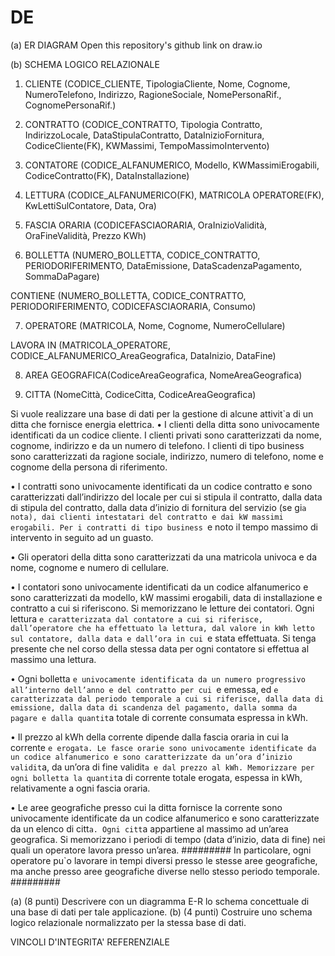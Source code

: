 # DE

(a) 
ER DIAGRAM
Open this repository's github link on draw.io

(b)
SCHEMA LOGICO RELAZIONALE

1. CLIENTE
(CODICE_CLIENTE, TipologiaCliente, Nome, Cognome, NumeroTelefono, Indirizzo, RagioneSociale, NomePersonaRif., CognomePersonaRif.)

2. CONTRATTO
(CODICE_CONTRATTO, Tipologia Contratto, IndirizzoLocale, DataStipulaContratto, DataInizioFornitura, CodiceCliente(FK), KWMassimi, TempoMassimoIntervento)

3. CONTATORE
(CODICE_ALFANUMERICO, Modello, KWMassimiErogabili, CodiceContratto(FK), DataInstallazione)

4. LETTURA
(CODICE_ALFANUMERICO(FK), MATRICOLA OPERATORE(FK), KwLettiSulContatore, Data, Ora)

5. FASCIA ORARIA
(CODICEFASCIAORARIA, OraInizioValidità, OraFineValidità, Prezzo KWh)

6. BOLLETTA
(NUMERO_BOLLETTA, CODICE_CONTRATTO, PERIODORIFERIMENTO, DataEmissione, DataScadenzaPagamento, SommaDaPagare)     

CONTIENE
(NUMERO_BOLLETTA, CODICE_CONTRATTO, PERIODORIFERIMENTO, CODICEFASCIAORARIA, Consumo)


7. OPERATORE
(MATRICOLA, Nome, Cognome, NumeroCellulare)

LAVORA IN 
(MATRICOLA_OPERATORE, CODICE_ALFANUMERICO_AreaGeografica, DataInizio, DataFine)

8. AREA GEOGRAFICA(CodiceAreaGeografica, NomeAreaGeografica)

9. CITTA (NomeCittà, CodiceCitta, CodiceAreaGeografica)





Si vuole realizzare una base di dati per la gestione di alcune attivit`a di un ditta che fornisce
energia elettrica.
• I clienti della ditta sono univocamente identificati da un codice cliente. I clienti privati
sono caratterizzati da nome, cognome, indirizzo e da un numero di telefono. I clienti di
tipo business sono caratterizzati da ragione sociale, indirizzo, numero di telefono, nome e
cognome della persona di riferimento.


• I contratti sono univocamente identificati da un codice contratto e sono caratterizzati
dall’indirizzo del locale per cui si stipula il contratto, dalla data di stipula del contratto,
dalla data d’inizio di fornitura del servizio (se gi`a nota), dai clienti intestatari del contratto
e dai kW massimi erogabili. Per i contratti di tipo business `e noto il tempo massimo di
intervento in seguito ad un guasto.

• Gli operatori della ditta sono caratterizzati da una matricola univoca e da nome, cognome
e numero di cellulare.

• I contatori sono univocamente identificati da un codice alfanumerico e sono caratterizzati
da modello, kW massimi erogabili, data di installazione e contratto a cui si riferiscono. Si
memorizzano le letture dei contatori. Ogni lettura `e caratterizzata dal contatore a cui si
riferisce, dall’operatore che ha effettuato la lettura, dal valore in kWh letto sul contatore,
dalla data e dall’ora in cui `e stata effettuata. Si tenga presente che nel corso della stessa
data per ogni contatore si effettua al massimo una lettura.

• Ogni bolletta `e univocamente identificata da un numero progressivo all’interno dell’anno e
del contratto per cui `e emessa, ed `e caratterizzata dal periodo temporale a cui si riferisce,
dalla data di emissione, dalla data di scandenza del pagamento, dalla somma da pagare e
dalla quantit`a totale di corrente consumata espressa in kWh.


• Il prezzo al kWh della corrente dipende dalla fascia oraria in cui la corrente `e erogata. Le
fasce orarie sono univocamente identificate da un codice alfanumerico e sono caratterizzate
da un’ora d’inizio validit`a, da un’ora di fine validit`a e dal prezzo al kWh. Memorizzare per
ogni bolletta la quantit`a di corrente totale erogata, espessa in kWh, relativamente a ogni
fascia oraria.


• Le aree geografiche presso cui la ditta fornisce la corrente sono univocamente identificate
da un codice alfanumerico e sono caratterizzate da un elenco di citt`a. Ogni citt`a appartiene
al massimo ad un’area geografica. Si memorizzano i periodi di tempo (data d’inizio, data
di fine) nei quali un operatore lavora presso un’area. 
#########
In particolare, ogni operatore pu`o lavorare in tempi diversi presso le stesse aree geografiche, ma anche presso aree geografiche
diverse nello stesso periodo temporale.
#########




(a) (8 punti) Descrivere con un diagramma E-R lo schema concettuale di una base di dati per
tale applicazione.
(b) (4 punti) Costruire uno schema logico relazionale normalizzato per la stessa base di dati.




VINCOLI D'INTEGRITA' REFERENZIALE























